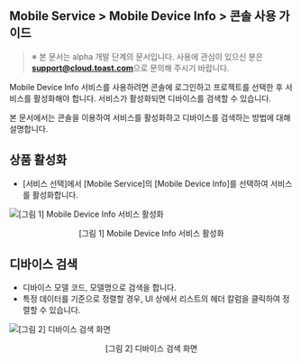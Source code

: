 ## Mobile Service > Mobile Device Info > 콘솔 사용 가이드

> ※ 본 문서는 alpha 개발 단계의 문서입니다.
> 사용에 관심이 있으신 분은 **support@cloud.toast.com**으로 문의해 주시기 바랍니다.

Mobile Device Info 서비스를 사용하려면 콘솔에 로그인하고 프로젝트를 선택한 후 서비스를 활성화해야 합니다. 서비스가 활성화되면 디바이스를 검색할 수 있습니다.

본 문서에서는 콘솔을 이용하여 서비스를 활성화하고 디바이스를 검색하는 방법에 대해 설명합니다.

## 상품 활성화

* [서비스 선택]에서 [Mobile Service]의 [Mobile Device Info]를 선택하여 서비스를 활성화합니다.

![[그림 1] Mobile Device Info 서비스 활성화](http://static.toastoven.net/prod_mobiledeviceinfo/img_cg_01.png)
<center>[그림 1] Mobile Device Info 서비스 활성화</center>

## 디바이스 검색 

* 디바이스 모델 코드, 모델명으로 검색을 합니다.
* 특정 데이터를 기준으로 정렬할 경우, UI 상에서 리스트의 헤더 칼럼을 클릭하여 정렬할 수 있습니다.

![[그림 2] 디바이스 검색 화면](http://static.toastoven.net/prod_mobiledeviceinfo/img_cg_02.png)
<center>[그림 2] 디바이스 검색 화면</center>